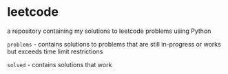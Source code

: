 # leetcode
a repository containing my solutions to leetcode problems using Python

`problems` - contains solutions to problems that are still in-progress or works but exceeds time limit restrictions

`solved` - contains solutions that work